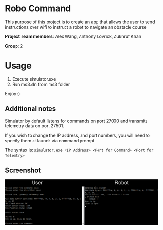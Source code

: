 # Robo Command
This purpose of this project is to create an app that allows the user to send instructions over wifi to instruct a robot to navigate an obstacle course.

**Project Team members**:
Alex Wang,
Anthony Lovrick,
Zukhruf Khan

**Group**: 2

# Usage
1) Execute simulator.exe
2) Run ms3.sln from ms3 folder

Enjoy :)

## Additional notes
Simulator by default listens for commands on port 27000 and transmits telemetry
data on port 27501.

If you wish to change the IP address, and port numbers, you will need to specify
them at launch via command prompt

The syntax is: `simulator.exe <IP Address> <Port for Command> <Port for Telemtry>`

## Screenshot

![alt text]( screenshots/1.png "Claw open!")
